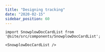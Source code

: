 ```yaml
---
title: "Designing tracking"
date: "2020-02-15"
sidebar_position: 60
---
```


```mdx-code-block
import SnowplowDocCardList from '@site/src/components/SnowplowDocCardList';

<SnowplowDocCardList />
```
